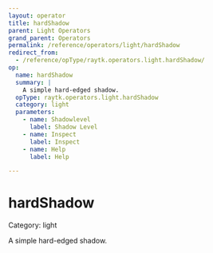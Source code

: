 ```yaml
---
layout: operator
title: hardShadow
parent: Light Operators
grand_parent: Operators
permalink: /reference/operators/light/hardShadow
redirect_from:
  - /reference/opType/raytk.operators.light.hardShadow/
op:
  name: hardShadow
  summary: |
    A simple hard-edged shadow.
  opType: raytk.operators.light.hardShadow
  category: light
  parameters:
    - name: Shadowlevel
      label: Shadow Level
    - name: Inspect
      label: Inspect
    - name: Help
      label: Help

---
```


# hardShadow

Category: light



A simple hard-edged shadow.